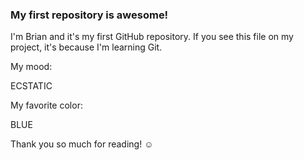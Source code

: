 ### My first repository is awesome!

I'm Brian and it's my first GitHub repository.
If you see this file on my project, it's because I'm learning Git.

My mood:

ECSTATIC

My favorite color:

BLUE

Thank you so much for reading! ☺
